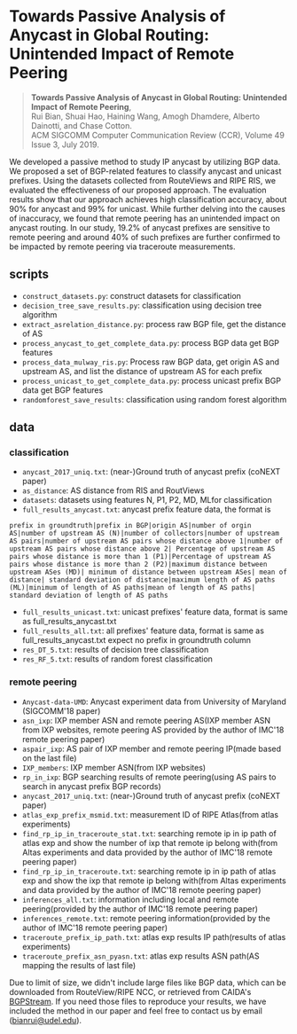 # Towards Passive Analysis of Anycast in Global Routing: Unintended Impact of Remote Peering


> **Towards Passive Analysis of Anycast in Global Routing: Unintended Impact of Remote Peering**,<br>
> Rui Bian, Shuai Hao, Haining Wang, Amogh Dhamdere, Alberto Dainotti, and Chase Cotton.<br>
> ACM SIGCOMM Computer Communication Review (CCR), Volume 49 Issue 3, July 2019.


We developed a passive method to study IP anycast by utilizing BGP data.
We proposed a set of BGP-related features to classify anycast and unicast prefixes. Using the datasets collected from RouteViews and RIPE RIS, we evaluated the effectiveness of our proposed approach. The evaluation results show that 
our approach achieves high classification accuracy, about 90\% for anycast and 99\% for unicast. While further delving into the causes of inaccuracy, we found that remote peering has an unintended impact on anycast routing.  In our study, 19.2\% of anycast prefixes are sensitive to remote peering and around 40\% of such prefixes are further confirmed to be impacted by remote peering via traceroute measurements. 



## scripts
- `construct_datasets.py`: construct datasets for classification
- `decision_tree_save_results.py`: classification using decision tree algorithm
- `extract_asrelation_distance.py`: process raw BGP file, get the distance of AS
- `process_anycast_to_get_complete_data.py`: process BGP data get BGP features
- `process_data_mulway_ris.py`: Process raw BGP data, get origin AS and upstream AS, and list the distance of upstream AS for each prefix
- `process_unicast_to_get_complete_data.py`: process unicast prefix BGP data get BGP features
- `randomforest_save_results`: classification using random forest algorithm

## data
### classification
- `anycast_2017_uniq.txt`: (near-)Ground truth of anycast prefix (coNEXT paper)
- `as_distance`: AS distance from RIS and RoutViews
- `datasets`: datasets  using features N, P1, P2, MD, MLfor classification
- `full_results_anycast.txt`: anycast prefix feature data, the format is  
```
prefix in groundtruth|prefix in BGP|origin AS|number of orgin AS|number of upstream AS (N)|number of collectors|number of upstream AS pairs|number of upstream AS pairs whose distance above 1|number of upstream AS pairs whose distance above 2| Percentage of upstream AS pairs whose distance is more than 1 (P1)|Percentage of upstream AS pairs whose distance is more than 2 (P2)|maximum distance between upstream ASes (MD)| minimum of distance between upstream ASes| mean of distance| standard deviation of distance|maximum length of AS paths (ML)|minimum of length of AS paths|mean of length of AS paths| standard deviation of length of AS paths
```
- `full_results_unicast.txt`: unicast prefixes' feature data, format is same as full_results_anycast.txt
- `full_results_all.txt`: all prefixes' feature data, format is same as full_results_anycast.txt expect no prefix in groundtruth column
- `res_DT_5.txt`: results of decision tree classification
- `res_RF_5.txt`: results of random forest classification

### remote peering
- `Anycast-data-UMD`: Anycast experiment data from University of Maryland (SIGCOMM'18 paper)
- `asn_ixp`: IXP member ASN and remote peering AS(IXP member ASN from IXP websites, remote peering AS provided by the author of IMC'18 remote peering paper)
- `aspair_ixp`: AS pair of IXP member and remote peering IP(made based on the last file)
- `IXP_members`: IXP member ASN(from IXP websites)
- `rp_in_ixp`: BGP searching results of remote peering(using AS pairs to search in anycast prefix BGP records)
- `anycast_2017_uniq.txt`: (near-)Ground truth of anycast prefix (coNEXT paper)
- `atlas_exp_prefix_msmid.txt`: measurement ID of RIPE Atlas(from atlas experiments)
- `find_rp_ip_in_traceroute_stat.txt`: searching remote ip in ip path of atlas exp and show the number of ixp that remote ip belong with(from Altas experiments and data provided by the author of IMC'18 remote peering paper)
- `find_rp_ip_in_traceroute.txt`: searching remote ip in ip path of atlas exp and show the ixp that remote ip belong with(from Altas experiments and data provided by the author of IMC'18 remote peering paper)
- `inferences_all.txt`: information including local and remote peering(provided by the author of IMC'18 remote peering paper)
- `inferences_remote.txt`: remote peering information(provided by the author of IMC'18 remote peering paper)
- `traceroute_prefix_ip_path.txt`: atlas exp results IP path(results of atlas experiments)
- `traceroute_prefix_asn_pyasn.txt`: atlas exp results ASN path(AS mapping the results of last file)

Due to limit of size, we didn't include large files like BGP data, which can be downloaded from RouteView/RIPE NCC, or retrieved from CAIDA's [BGPStream](https://bgpstream.caida.org/). If you need those files to reproduce your results, we have included the method in our paper and feel free to contact us by email (bianrui@udel.edu).
